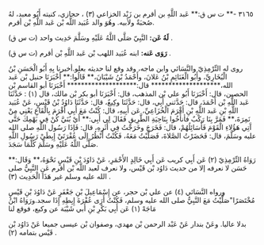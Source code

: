 ٣١٦٥ -** ت س ق:** عَبد اللَّهِ بن أقرم بن زَيْد الخزاعي (٣) ، حجازي، كنيته أَبُو معبد، لهُ صُحبَةٌ ولأبيه. وهُوَ والد عُبَيد اللَّه بْن عَبد اللَّهِ بْن أقرم.

**لَهُ عَن:** النَّبِيّ صَلَّى اللَّهُ عَلَيْهِ وسَلَّمَ حَدِيث واحد (ت س ق) .

**رَوَى عَنه:** ابنه عُبَيد اللهب بْن عَبد اللَّهِ بْن أقرم (ت س ق) .

روى له التِّرْمِذِيّ والنَّسَائي وابن ماجه، وقد وقع لنا حديثه بعلو.أخبرنا بِهِ أَبُو الْحَسَنِ بْنُ الْبُخَارِيِّ، وأَبُو الْغَنَائِمِ بْنُ عَلانَ، وأَحْمَدُ بْنُ شَيْبَانَ،** قَالُوا:** أَخْبَرَنَا حنبل بْن عَبد الله،******************** قال:******************** أَخْبَرَنَا أبو القاسم بْن الحصين، قال: أَخْبَرَنَا أَبُو علي بْن المذهب، قال: أَخْبَرَنَا أبو بكر بْن مالك، قال (١) : حَدَّثَنَا عَبد اللَّهِ بْن أَحْمَدَ، قال: حَدَّثني أَبِي، قال: حَدَّثَنَا وكِيعٌ، قال: حَدَّثَنَا دَاوُدُ بْنُ قَيْسٍ، عَنْ عُبَيد اللَّهِ بْنِ عَبد اللَّهِ بْنِ أَقْرَمَ الْخُزَاعِيِّ، عَن أَبِيهِ، قال: كُنْتُ مَعَ أَبِي أَقْرَمَ بِالْقَاعِ يَعْنِي مِنْ نَمِرَةَ،** فَمَرَّ بِنَا رَكْبٌ فأنأَخُوا بِنَاحِيَةِ الطَّرِيقِ فَقَالَ لِي أَبِي:** أَيْ بُنَيَّ كُنْ فِي بَهْمِكَ حَتَّى آَتِي هَؤُلاءِ الْقَوْمَ فَأُسَائِلُهُمْ، قال: فَخَرَجَ وخَرَجْتُ فِي أَثَرِهِ، قال: فَإذَا رَسُول اللَّهِ صلى الله عليه وسَلَّمَ، قال: فَحَضَرْتُ الصَّلاةَ، فَصَلَّيْتُ مَعَهُ، فَكُنْتُ أَنْظُرُ إِلَى عُفْرَتَيْ إِبِطَيْ رَسُولِ اللَّهِ صَلَّى اللَّهُ عَلَيْهِ وسَلَّمَ كُلَّمَا سَجَدَ.

رَوَاهُ التِّرْمِذِيّ (٢) عَن أَبِي كريب عَن أَبِي خَالِدٍ الأَحْمَرِ، عَنْ دَاوُدَ بْنِ قَيْسٍ نَحْوَهُ،** وَقَال:** حَسَن لا نعرفه إلا من حديث دَاوُد بْن قَيْس، ولا نعرف لعبد اللَّه بْن أقرم عَنِ النَّبِيُّ صلى الله عليه وسلم غير هَذَا الْحَدِيث (٣) .

ورواه النَّسَائي (٤) عن علي بْن حجر، عن إِسْمَاعِيلَ بْنِ جَعْفَرٍ عَنْ دَاوُدَ بْنِ قَيْسٍ مُخْتَصَرًا"صَلَّيْتُ مَعَ النَّبِيُّ صلى الله عليه وسلم، فَكُنْتُ أَرَى عُفْرَةَ إِبِطِهِ إِذَا سجد.ورَوَاهُ ابْنُ مَاجَهْ (١) عَن أَبِي بَكْرِ بْنِ أَبي شَيْبَة عن وكيع، فوقع لنا

بدلا عاليا. وعَنْ بندار عَنْ عَبْد الرحمن بْن مهدي، وصفوان بْن عيسى جميعا عَنْ دَاوُد بْن قَيْس بتمامه (٢) .
